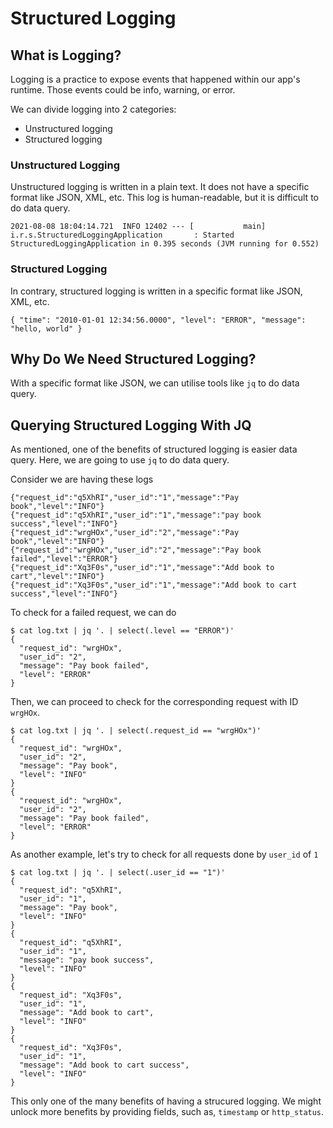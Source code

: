 # Structured Logging

## What is Logging?

Logging is a practice to expose events that happened within our app's runtime. Those events could be info, warning, or error.

We can divide logging into 2 categories:

- Unstructured logging
- Structured logging

### Unstructured Logging

Unstructured logging is written in a plain text. It does not have a specific format like JSON, XML, etc. This log is human-readable, but it is difficult to do data query.

```
2021-08-08 18:04:14.721  INFO 12402 --- [           main] i.r.s.StructuredLoggingApplication       : Started StructuredLoggingApplication in 0.395 seconds (JVM running for 0.552)
```

### Structured Logging

In contrary, structured logging is written in a specific format like JSON, XML, etc.

```
{ "time": "2010-01-01 12:34:56.0000", "level": "ERROR", "message": "hello, world" }
```

## Why Do We Need Structured Logging?

With a specific format like JSON, we can utilise tools like `jq` to do data query.

## Querying Structured Logging With JQ

As mentioned, one of the benefits of structured logging is easier data query. Here, we are going to use `jq` to do data query.

Consider we are having these logs

```
{"request_id":"q5XhRI","user_id":"1","message":"Pay book","level":"INFO"}
{"request_id":"q5XhRI","user_id":"1","message":"pay book success","level":"INFO"}
{"request_id":"wrgHOx","user_id":"2","message":"Pay book","level":"INFO"}
{"request_id":"wrgHOx","user_id":"2","message":"Pay book failed","level":"ERROR"}
{"request_id":"Xq3F0s","user_id":"1","message":"Add book to cart","level":"INFO"}
{"request_id":"Xq3F0s","user_id":"1","message":"Add book to cart success","level":"INFO"}
```

To check for a failed request, we can do

```
$ cat log.txt | jq '. | select(.level == "ERROR")'
{
  "request_id": "wrgHOx",
  "user_id": "2",
  "message": "Pay book failed",
  "level": "ERROR"
}
```

Then, we can proceed to check for the corresponding request with ID `wrgHOx`.

```
$ cat log.txt | jq '. | select(.request_id == "wrgHOx")'
{
  "request_id": "wrgHOx",
  "user_id": "2",
  "message": "Pay book",
  "level": "INFO"
}
{
  "request_id": "wrgHOx",
  "user_id": "2",
  "message": "Pay book failed",
  "level": "ERROR"
}
```

As another example, let's try to check for all requests done by `user_id` of `1`

```
$ cat log.txt | jq '. | select(.user_id == "1")'
{
  "request_id": "q5XhRI",
  "user_id": "1",
  "message": "Pay book",
  "level": "INFO"
}
{
  "request_id": "q5XhRI",
  "user_id": "1",
  "message": "pay book success",
  "level": "INFO"
}
{
  "request_id": "Xq3F0s",
  "user_id": "1",
  "message": "Add book to cart",
  "level": "INFO"
}
{
  "request_id": "Xq3F0s",
  "user_id": "1",
  "message": "Add book to cart success",
  "level": "INFO"
}
```

This only one of the many benefits of having a strucured logging. We might unlock more benefits by providing fields, such as, `timestamp` or `http_status`.
